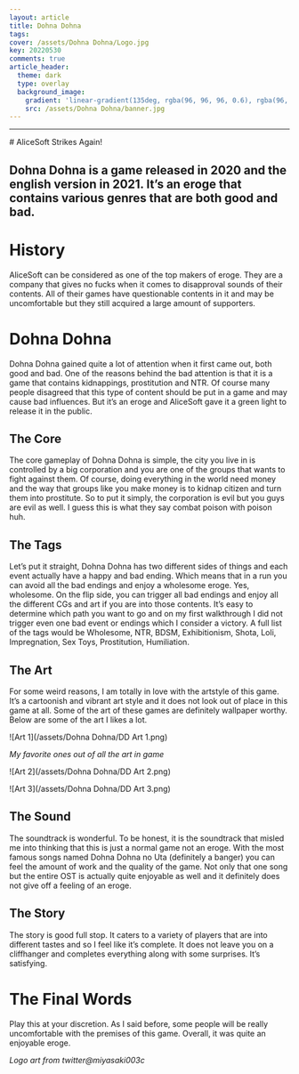 ```yaml
---
layout: article
title: Dohna Dohna
tags: 
cover: /assets/Dohna Dohna/Logo.jpg
key: 20220530
comments: true
article_header:
  theme: dark
  type: overlay
  background_image:
    gradient: 'linear-gradient(135deg, rgba(96, 96, 96, 0.6), rgba(96, 96, 96, 0.6))'
    src: /assets/Dohna Dohna/banner.jpg
---
```

<hr>
<!--more-->
# AliceSoft Strikes Again!


## Dohna Dohna is a game released in 2020 and the english version in 2021. It’s an eroge that contains various genres that are both good and bad. 


# History

AliceSoft can be considered as one of the top makers of eroge. They are a company that gives no fucks when it comes to disapproval sounds of their contents. All of their games have questionable contents in it and may be uncomfortable but they still acquired a large amount of supporters.


# Dohna Dohna

Dohna Dohna gained quite a lot of attention when it first came out, both good and bad. One of the reasons behind the bad attention is that it is a game that contains kidnappings, prostitution and NTR. Of course many people disagreed that this type of content should be put in a game and may cause bad influences. But it’s an eroge and AliceSoft gave it a green light to release it in the public.


## The Core

The core gameplay of Dohna Dohna is simple, the city you live in is controlled by a big corporation and you are one of the groups that wants to fight against them. Of course, doing everything in the world need money and the way that groups like you make money is to kidnap citizen and turn them into prostitute. So to put it simply, the corporation is evil but you guys are evil as well. I guess this is what they say combat poison with poison huh.


## The Tags

Let’s put it straight, Dohna Dohna has two different sides of things and each event actually have a happy and bad ending. Which means that in a run you can avoid all the bad endings and enjoy a wholesome eroge. Yes, wholesome. On the flip side, you can trigger all bad endings and enjoy all the different CGs and art if you are into those contents. It’s easy to determine which path you want to go and on my first walkthrough I did not trigger even one bad event or endings which I consider a victory. A full list of the tags would be Wholesome, NTR, BDSM, Exhibitionism, Shota, Loli, Impregnation, Sex Toys, Prostitution, Humiliation.


## The Art 

For some weird reasons, I am totally in love with the artstyle of this game. It’s a cartoonish and vibrant art style and it does not look out of place in this game at all. Some of the art of these games are definitely wallpaper worthy. Below are some of the art I likes a lot.


![Art 1](/assets/Dohna Dohna/DD Art 1.png)


_My favorite ones out of all the art in game_


![Art 2](/assets/Dohna Dohna/DD Art 2.png)



![Art 3](/assets/Dohna Dohna/DD Art 3.png)



## The Sound

The soundtrack is wonderful. To be honest, it is the soundtrack that misled me into thinking that this is just a normal game not an eroge. With the most famous songs named Dohna Dohna no Uta (definitely a banger) you can feel the amount of work and the quality of the game. Not only that one song but the entire OST is actually quite enjoyable as well and it definitely does not give off a feeling of an eroge.


## The Story

The story is good full stop. It caters to a variety of players that are into different tastes and so I feel like it’s complete. It does not leave you on a cliffhanger and completes everything along with some surprises. It’s satisfying.


# The Final Words

Play this at your discretion. As I said before, some people will be really uncomfortable with the premises of this game. Overall, it was quite an enjoyable eroge.

_Logo art from twitter@miyasaki003c_
